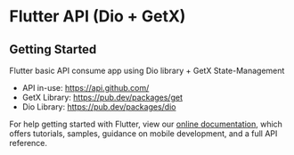 # Flutter API (Dio + GetX)

## Getting Started

Flutter basic API consume app using Dio library + GetX State-Management
- API in-use: https://api.github.com/
- GetX Library: https://pub.dev/packages/get
- Dio Library: https://pub.dev/packages/dio

For help getting started with Flutter, view our
[online documentation](https://flutter.dev/docs), which offers tutorials,
samples, guidance on mobile development, and a full API reference.
